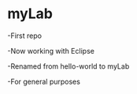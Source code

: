 # myLab

-First repo

-Now working with Eclipse

-Renamed from hello-world to myLab 

-For general purposes



